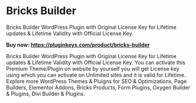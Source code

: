 # Bricks Builder
Bricks Builder WordPress Plugin with Original License Key for Lifetime updates &amp; Lifetime Validity with Official License Key.

**Buy now: https://pluginkeys.com/product/bricks-builder**

Bricks Builder WordPress Plugin with Original License Key for Lifetime updates & Lifetime Validity with Official License Key. You can activate this Premium Theme/Plugin on website by yourself you will get License key using which you can activate on Unlimited sites and it is valid for Lifetime.
Explore more WordPress Themes & Pluigns for SEO & Optimizations, Page Builders, Elementor Addons, Bricks Products, Form Plugins, Oxygen Builder & Plugins, Divi Builder & Plugins.
